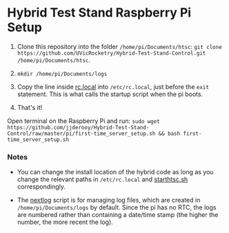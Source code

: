 # Hybrid Test Stand Raspberry Pi Setup

 1. Clone this repository into the folder `/home/pi/Documents/htsc`:
 `git clone https://github.com/UVicRocketry/Hybrid-Test-Stand-Control.git /home/pi/Documents/htsc`.
 
 1. `mkdir /home/pi/Documents/logs`
 
 1. Copy the line inside [rc.local](rc.local) into `/etc/rc.local`, just before the `exit` statement.
 This is what calls the startup script when the pi boots.
 
 1. That's it!
 
Open terminal on the Raspberry Pi and run: `sudo wget https://github.com/jjderooy/Hybrid-Test-Stand-Control/raw/master/pi/first-time_server_setup.sh && bash first-time_server_setup.sh`
 
### Notes

 - You can change the install location of the hybrid code as long as you change the relevant paths in `/etc/rc.local`
 and [starthtsc.sh](starthtsc.sh) correspondingly.
 
 - The [nextlog](nextlog.py) script is for managing log files, which are created in `/home/pi/Documents/logs` by
 default. Since the pi has no RTC, the logs are numbered rather than containing a date/time stamp (the higher the
 number, the more recent the log).
